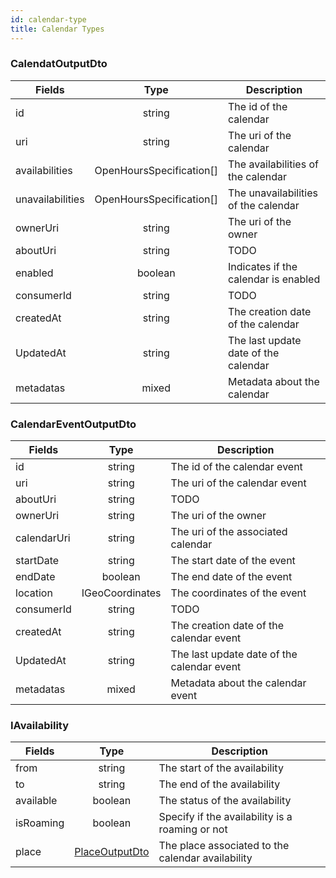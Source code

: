 ```yaml
---
id: calendar-type
title: Calendar Types
---
```


### CalendatOutputDto
| Fields           | Type                     | Description                          |
|------------------|:------------------------:|--------------------------------------|
| id               | string                   | The id of the calendar               |
| uri              | string                   | The uri of the calendar              |
| availabilities   | OpenHoursSpecification[] | The availabilities of the calendar   |
| unavailabilities | OpenHoursSpecification[] | The unavailabilities of the calendar |
| ownerUri         | string                   | The uri of the owner                 |
| aboutUri         | string                   | TODO                                 |
| enabled          | boolean                  | Indicates if the calendar is enabled |
| consumerId       | string                   | TODO                                 |
| createdAt        | string                   | The creation date of the calendar    |
| UpdatedAt        | string                   | The last update date of the calendar |
| metadatas        | mixed                    | Metadata about the calendar          |

### CalendarEventOutputDto
| Fields      | Type            | Description                                |
|-------------|:---------------:|--------------------------------------------|
| id          | string          | The id of the calendar event               |
| uri         | string          | The uri of the calendar event              |
| aboutUri    | string          | TODO                                       |
| ownerUri    | string          | The uri of the owner                       |
| calendarUri | string          | The uri of the associated calendar         |
| startDate   | string          | The start date of the event                |
| endDate     | boolean         | The end date of the event                  |
| location    | IGeoCoordinates | The coordinates of the event               |
| consumerId  | string          | TODO                                       |
| createdAt   | string          | The creation date of the calendar event    |
| UpdatedAt   | string          | The last update date of the calendar event |
| metadatas   | mixed           | Metadata about the calendar event          |

### IAvailability

| Fields    | Type    | Description                                       |
|-----------|:-------:|---------------------------------------------------|
| from      | string  | The start of the availability                     |
| to        | string  | The end of the availability                       |
| available | boolean | The status of the availability                    |
| isRoaming | boolean | Specify if the availability is a roaming or not   |
| place     | [PlaceOutputDto](place-types#placeoutputdto)  | The place associated to the calendar availability |

